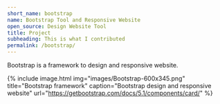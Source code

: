 ```yaml
---
short_name: bootstrap
name: Bootstrap Tool and Responsive Website
open_source: Design Website Tool
title: Project
subheading: This is what I contributed
permalink: /bootstrap/
---
```

Bootstrap is a framework to design and responsive website.

{% include image.html
            img="images/Bootstrap-600x345.png"
            title="Bootstrap framework"
            caption="Bootstrap design and responsive website" 
            url="https://getbootstrap.com/docs/5.1/components/card/" %}
